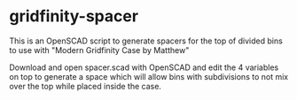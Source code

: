 # gridfinity-spacer
This is an OpenSCAD script to generate spacers for the top of divided bins to use with "Modern Gridfinity Case by Matthew"

Download and open spacer.scad with OpenSCAD and edit the 4 variables on top to generate a space which will allow bins with subdivisions to not mix over the top while placed inside the case.
